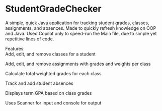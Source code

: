 # StudentGradeChecker

A simple, quick Java application for tracking student grades, classes, assignments, and absences. Made to quickly refresh knowledge on OOP and Java. Used Copilot only to speed-run the Main file, due to simple yet repetitive lines of code.

Features:  
Add, edit, and remove classes for a student

Add, edit, and remove assignments with grades and weights per class

Calculate total weighted grades for each class

Track and add student absences

Displays term GPA based on class grades

Uses Scanner for input and console for output
